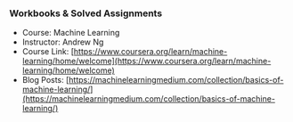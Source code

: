 ### Workbooks & Solved Assignments 
- Course: Machine Learning 
- Instructor: Andrew Ng
- Course Link: [https://www.coursera.org/learn/machine-learning/home/welcome](https://www.coursera.org/learn/machine-learning/home/welcome)
- Blog Posts: [https://machinelearningmedium.com/collection/basics-of-machine-learning/](https://machinelearningmedium.com/collection/basics-of-machine-learning/)
